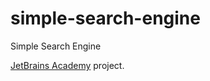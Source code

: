 # simple-search-engine
 Simple Search Engine

[JetBrains Academy](https://www.jetbrains.com/academy/]) project.

